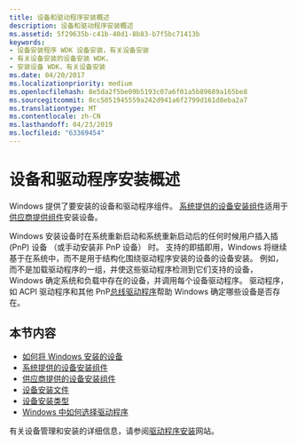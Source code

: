 ```yaml
---
title: 设备和驱动程序安装概述
description: 设备和驱动程序安装概述
ms.assetid: 5f29635b-c41b-40d1-8b83-b7f5bc71413b
keywords:
- 设备安装程序 WDK 设备安装，有关设备安装
- 有关设备安装的设备安装 WDK，
- 安装设备 WDK，有关设备安装
ms.date: 04/20/2017
ms.localizationpriority: medium
ms.openlocfilehash: 8e5da2f5be09b5193c07a6f01a5b89689a165be8
ms.sourcegitcommit: 0cc5051945559a242d941a6f2799d161d8eba2a7
ms.translationtype: MT
ms.contentlocale: zh-CN
ms.lasthandoff: 04/23/2019
ms.locfileid: "63369454"
---
```

# <a name="overview-of-device-and-driver-installation"></a>设备和驱动程序安装概述





Windows 提供了要安装的设备和驱动程序组件。 [系统提供的设备安装组件](system-provided-device-installation-components.md)适用于[供应商提供组件](vendor-provided-device-installation-components.md)安装设备。

Windows 安装设备时在系统重新启动和系统重新启动后的任何时候用户插入插 (PnP) 设备 （或手动安装非 PnP 设备） 时。 支持的即插即用，Windows 将继续基于在系统中，而不是用于结构化围绕驱动程序安装的设备的设备安装。 例如，而不是加载驱动程序的一组，并使这些驱动程序检测到它们支持的设备，Windows 确定系统和负载中存在的设备，并调用每个设备驱动程序。 驱动程序，如 ACPI 驱动程序和其他 PnP[总线驱动程序](https://msdn.microsoft.com/library/windows/hardware/ff540704)帮助 Windows 确定哪些设备是否存在。

## <a name="in-this-section"></a>本节内容


-   [如何将 Windows 安装的设备](how-windows-installs-devices.md)
-   [系统提供的设备安装组件](system-provided-device-installation-components.md)
-   [供应商提供的设备安装组件](vendor-provided-device-installation-components.md)
-   [设备安装文件](device-installation-files.md)
-   [设备安装类型](device-installation-types.md)
-   [Windows 中如何选择驱动程序](how-setup-selects-drivers.md)

有关设备管理和安装的详细信息，请参阅[驱动程序安装](https://go.microsoft.com/fwlink/p/?linkid=70230)网站。

 

 





